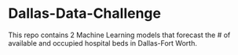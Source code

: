 # Dallas-Data-Challenge
This repo contains 2 Machine Learning models that forecast the # of available and occupied hospital beds in Dallas-Fort Worth.
